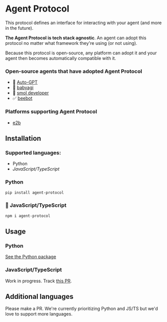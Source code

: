 # Agent Protocol

This protocol defines an interface for interacting with your agent (and more in the future). 

**The Agent Protocol is tech stack agnostic**. An agent can adopt this protocol no matter what framework they're using (or not using).

Because this protocol is open-source, any platform can adopt it and your agent then becomes automatically compatible with it.

### Open-source agents that have adopted Agent Protocol
- 🚧 [Auto-GPT](https://github.com/Significant-Gravitas/Auto-GPT)
- 🚧 [babyagi](https://github.com/yoheinakajima/babyagi)
- 🚧 [smol developer](https://github.com/smol-ai/developer)
- ✅ [beebot](https://github.com/AutoPackAI/beebot)

### Platforms supporting Agent Protocol
- [e2b](https://e2b.dev)

## Installation

### Supported languages:
- Python
- *JavaScript/TypeScript*


### Python
```sh
pip install agent-protocol
```

### 🚧 JavaScript/TypeScript 
```sh
npm i agent-protocol
```

## Usage

### Python
[See the Python package](./python)

### JavaScript/TypeScript
Work in progress. Track [this PR](https://github.com/e2b-dev/agent-protocol/pull/7).

## Additional languages
Please make a PR. We're currently prioritizing Python and JS/TS but we'd love to support more languages.
